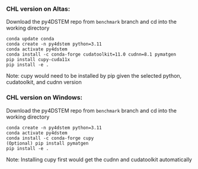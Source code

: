 ### CHL version on Altas:

Download the py4DSTEM repo from `benchmark` branch and cd into the working directory
```
conda update conda
conda create -n py4dstem python=3.11
conda activate py4dstem
conda install -c conda-forge cudatoolkit=11.0 cudnn=8.1 pymatgen
pip install cupy-cuda11x 
pip install -e .
```
Note: cupy would need to be installed by pip given the selected python, cudatoolkit, and cudnn version


### CHL version on Windows:

Download the py4DSTEM repo from `benchmark` branch and cd into the working directory
```
conda create -n py4dstem python=3.11
conda activate py4dstem
conda install -c conda-forge cupy
(Optional) pip install pymatgen 
pip install -e .
```
Note: Installing cupy first would get the cudnn and cudatoolkit automatically